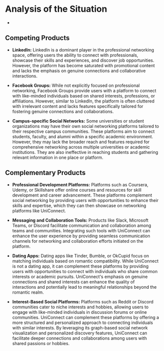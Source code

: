# Analysis of the Situation
*
## Competing Products
- **LinkedIn:** LinkedIn is a dominant player in the professional networking space, offering users the ability to connect with professionals, showcase their skills and experiences, and discover job opportunities. However, the platform has become saturated with promotional content and lacks the emphasis on genuine connections and collaborative interactions.

- **Facebook Groups:** While not explicitly focused on professional networking, Facebook Groups provide users with a platform to connect with like-minded individuals based on shared interests, professions, or affiliations. However, similar to LinkedIn, the platform is often cluttered with irrelevant content and lacks features specifically tailored for fostering genuine connections and collaborations.

- **Campus-specific Social Networks:** Some universities or student organizations may have their own social networking platforms tailored to their respective campus communities. These platforms aim to connect students, faculty, and alumni within a specific academic environment. However, they may lack the broader reach and features required for comprehensive networking across multiple universities or academic institutions. They are also ineffective in reaching students and gathering relevant information in one place or platform.

## Complementary Products
- **Professional Development Platforms:** Platforms such as Coursera, Udemy, or Skillshare offer online courses and resources for skill development and career advancement. These platforms complement social networking by providing users with opportunities to enhance their skills and expertise, which they can then showcase on networking platforms like UniConnect.

- **Messaging and Collaboration Tools:** Products like Slack, Microsoft Teams, or Discord facilitate communication and collaboration among teams and communities. Integrating such tools with UniConnect can enhance the user experience by providing seamless communication channels for networking and collaboration efforts initiated on the platform.

- **Dating Apps:** Dating apps like Tinder, Bumble, or OkCupid focus on matching individuals based on romantic compatibility. While UniConnect is not a dating app, it can complement these platforms by providing users with opportunities to connect with individuals who share common interests or academic pursuits. UniConnect's emphasis on genuine connections and shared interests can enhance the quality of interactions and potentially lead to meaningful relationships beyond the romantic realm.

- **Interest-Based Social Platforms:** Platforms such as Reddit or Discord communities cater to niche interests and hobbies, allowing users to engage with like-minded individuals in discussion forums or online communities. UniConnect can complement these platforms by offering a more structured and personalized approach to connecting individuals with similar interests. By leveraging its graph-based social network visualization and personalized discovery features, UniConnect can facilitate deeper connections and collaborations among users with shared passions or hobbies.

